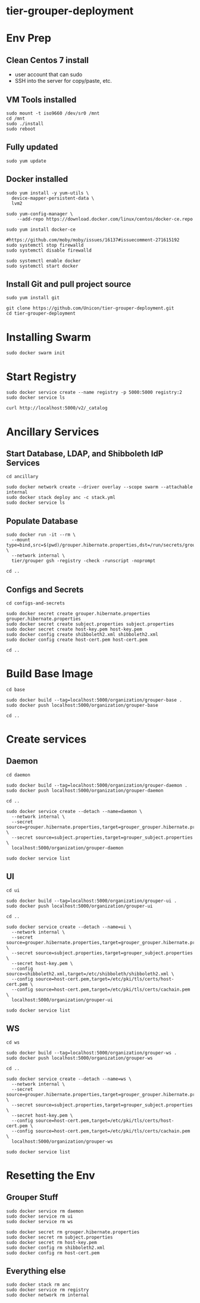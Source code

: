 # tier-grouper-deployment

# Env Prep

## Clean Centos 7 install

- user account that can sudo
- SSH into the server for copy/paste, etc.

## VM Tools installed 

```
sudo mount -t iso9660 /dev/sr0 /mnt
cd /mnt
sudo ./install
sudo reboot
```

## Fully updated

```
sudo yum update
```

## Docker installed

```
sudo yum install -y yum-utils \
  device-mapper-persistent-data \
  lvm2

sudo yum-config-manager \
    --add-repo https://download.docker.com/linux/centos/docker-ce.repo

sudo yum install docker-ce 

#https://github.com/moby/moby/issues/16137#issuecomment-271615192
sudo systemctl stop firewalld
sudo systemctl disable firewalld

sudo systemctl enable docker
sudo systemctl start docker
```

## Install Git and pull project source

```
sudo yum install git

git clone https://github.com/Unicon/tier-grouper-deployment.git
cd tier-grouper-deployment
```


# Installing Swarm

```
sudo docker swarm init
```

# Start Registry

```
sudo docker service create --name registry -p 5000:5000 registry:2
sudo docker service ls
```

```
curl http://localhost:5000/v2/_catalog
```

# Ancillary Services

## Start Database, LDAP, and Shibboleth IdP Services

```
cd ancillary

sudo docker network create --driver overlay --scope swarm --attachable internal
sudo docker stack deploy anc -c stack.yml
sudo docker service ls
```

## Populate Database

```
sudo docker run -it --rm \
  --mount type=bind,src=$(pwd)/grouper.hibernate.properties,dst=/run/secrets/grouper_grouper.hibernate.properties \
  --network internal \
  tier/grouper gsh -registry -check -runscript -noprompt

cd ..
```

## Configs and Secrets

```
cd configs-and-secrets

sudo docker secret create grouper.hibernate.properties grouper.hibernate.properties
sudo docker secret create subject.properties subject.properties
sudo docker secret create host-key.pem host-key.pem
sudo docker config create shibboleth2.xml shibboleth2.xml
sudo docker config create host-cert.pem host-cert.pem

cd ..
```


# Build Base Image

```
cd base

sudo docker build --tag=localhost:5000/organization/grouper-base .
sudo docker push localhost:5000/organization/grouper-base

cd ..
```



# Create services

## Daemon

```
cd daemon

sudo docker build --tag=localhost:5000/organization/grouper-daemon .
sudo docker push localhost:5000/organization/grouper-daemon

cd ..
```

```
sudo docker service create --detach --name=daemon \
  --network internal \
  --secret source=grouper.hibernate.properties,target=grouper_grouper.hibernate.properties \
  --secret source=subject.properties,target=grouper_subject.properties \
  localhost:5000/organization/grouper-daemon

sudo docker service list
```

## UI

```
cd ui

sudo docker build --tag=localhost:5000/organization/grouper-ui .
sudo docker push localhost:5000/organization/grouper-ui

cd ..
```

```
sudo docker service create --detach --name=ui \
  --network internal \
  --secret source=grouper.hibernate.properties,target=grouper_grouper.hibernate.properties \
  --secret source=subject.properties,target=grouper_subject.properties \  
  --secret host-key.pem \
  --config source=shibboleth2.xml,target=/etc/shibboleth/shibboleth2.xml \
  --config source=host-cert.pem,target=/etc/pki/tls/certs/host-cert.pem \
  --config source=host-cert.pem,target=/etc/pki/tls/certs/cachain.pem \
  localhost:5000/organization/grouper-ui
  
sudo docker service list
```

## WS

```
cd ws

sudo docker build --tag=localhost:5000/organization/grouper-ws .
sudo docker push localhost:5000/organization/grouper-ws

cd ..
```

```
sudo docker service create --detach --name=ws \
  --network internal \
  --secret source=grouper.hibernate.properties,target=grouper_grouper.hibernate.properties \
  --secret source=subject.properties,target=grouper_subject.properties \
  --secret host-key.pem \
  --config source=host-cert.pem,target=/etc/pki/tls/certs/host-cert.pem \
  --config source=host-cert.pem,target=/etc/pki/tls/certs/cachain.pem \
  localhost:5000/organization/grouper-ws

sudo docker service list
```

# Resetting the Env

## Grouper Stuff

```
sudo docker service rm daemon
sudo docker service rm ui
sudo docker service rm ws

sudo docker secret rm grouper.hibernate.properties
sudo docker secret rm subject.properties
sudo docker secret rm host-key.pem
sudo docker config rm shibboleth2.xml
sudo docker config rm host-cert.pem
```

## Everything else

```
sudo docker stack rm anc
sudo docker service rm registry 
sudo docker network rm internal
```